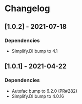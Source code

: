 # Changelog

## [1.0.2] - 2021-07-18

### Dependencies

- Simplify.DI bump to 4.1

## [1.0.1] - 2021-04-22

### Dependencies

- Autofac bump to 6.2.0 (PR#282)
- Simplify.DI bump to 4.0.16
